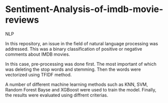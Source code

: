 # Sentiment-Analysis-of-imdb-movie-reviews
NLP

In this repository, an issue in the field of natural language processing was addressed. This was a binary classification of positive or negative comments about IMDB movies.

In this case, pre-processing was done first. The most important of which was deleting the stop words and stemming. Then the words were vectorized using TFIDF method. 

A number of different machine learning methods such as KNN, SVM, Random Forest Bayse and XGBoost were used to train the model. Finally, the results were evaluated using diffrent criterias.
